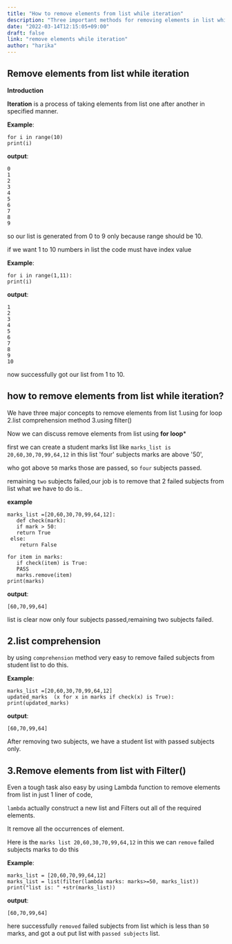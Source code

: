 ```yaml
---
title: "How to remove elements from list while iteration"
description: "Three important methods for removing elements in list while iteration in python"
date: "2022-03-14T12:15:05+09:00"
draft: false
link: "remove elements while iteration"
author: "harika"
---
```


## Remove elements from list while iteration

**Introduction**

**Iteration** is a process of taking elements from list one after another in specified manner.

**Example**:
```
for i in range(10)
print(i)
```
**output**:
```
0
1
2
3
4
5
6
7
8
9
```
so our list is generated from 0 to 9 only because  range should be 10.

if we want 1 to 10 numbers in list the code must have index value

**Example**:
```
for i in range(1,11):
print(i)
```
**output**:
```
1
2
3
4
5
6
7
8
9
10
```
now successfully got our list from 1 to 10.

## how to remove elements from list while iteration?
We have three major concepts to remove elements from list
1.using for loop
2.list comprehension method
3.using filter()

Now we can discuss remove elements from list using **for loop***

first we can create a student marks list like
`marks_list is 20,60,30,70,99,64,12` in this list 'four' subjects marks are above '50',

who got above `50` marks those are passed, so `four` subjects passed.

remaining `two` subjects failed,our job is to remove that 2 failed subjects from list what we have to do is..

**example**
```
marks_list =[20,60,30,70,99,64,12]:
   def check(mark):
   if mark > 50:
   return True
 else:
    return False

for item in marks:
   if check(item) is True:
   PASS
   marks.remove(item)
print(marks)
```
**output**:
```
[60,70,99,64]
```
list is clear now only four subjects passed,remaining two subjects failed.

## 2.list comprehension

by using `comprehension` method very easy to  remove failed subjects from student list to do this.

**Example**:
```
marks_list =[20,60,30,70,99,64,12]
updated_marks  (x for x in marks if check(x) is True):
print(updated_marks)
```

**output**:
```
[60,70,99,64]
```
After removing two subjects, we have a student list with passed subjects only.


## 3.Remove elements from list with Filter()
Even a tough task also easy by using Lambda function to remove elements from list in just 1 liner of code,

`lambda` actually construct a new list and Filters out all of the  required elements.

It remove all the occurrences of element.

Here is the `marks list 20,60,30,70,99,64,12` in this we can `remove` failed subjects marks to do this 

**Example**:
```
marks_list = [20,60,70,99,64,12]
marks_list = list(filter(lambda marks: marks>=50, marks_list))
print("list is: " +str(marks_list))
```
**output**:
```
[60,70,99,64]
```
here successfully `removed` failed subjects from list which is less than `50` marks, and got a out put list with `passed subjects` list.


 











